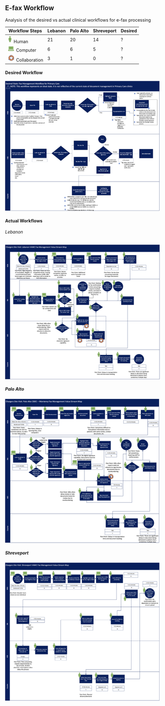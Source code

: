 ## E-fax Workflow

Analysis of the desired vs actual clinical workflows for e-fax processing


|  Workflow Steps    |Lebanon|Palo Alto|Shreveport|Desired|
|--------|-------|---------|----------|-------|
| ![](img/step-human_25.png) Human   | 21 | 20 | 14 | ? |
| ![](img/step-computer_25.png) Computer | 6  |  6 | 5  |  ? |   |
| ![](img/step-collaboration_25.png) Collaboration| 3  |  1 |  0  | ? |


#### Desired Workflow
![](img/vsm-desired_state.png)

#### Actual Workflows

###### Lebanon
![](img/vsm-lebanon.png)

##### Palo Alto
![](img/vsm-palo_alto.png)

##### Shreveport
![](img/vsm-shreveport.png)

